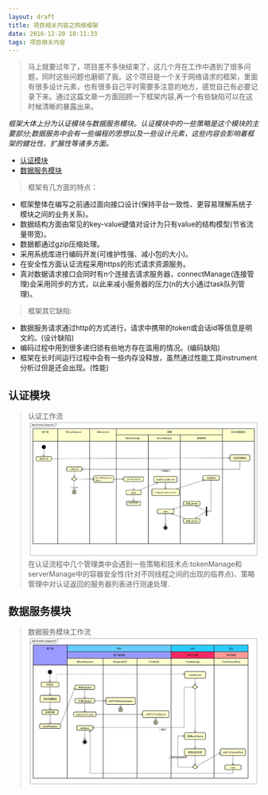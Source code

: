 ```yaml
---
layout: draft
title: 项目相关内容之网络框架
date: 2016-12-20 18:11:33
tags: 项目相关内容
---
```

>马上就要过年了，项目差不多快结束了，这几个月在工作中遇到了很多问题，同时这些问题也磨砺了我。这个项目是一个关于网络请求的框架，里面有很多设计元素，也有很多自己平时需要多注意的地方，感觉自己有必要记录下来。通过这篇文章一方面回顾一下框架内容,再一个有些缺陷可以在这时候清晰的暴露出来。
<!--more-->

*框架大体上分为认证模块与数据服务模块。认证模块中的一些策略是这个模块的主要部分;数据服务中会有一些编程的思想以及一些设计元素，这些内容会影响着框架的健壮性、扩展性等诸多方面。*

* [认证模块](#认证模块)
* [数据服务模块](#数据服务模块)

>框架有几方面的特点：

* 框架整体在编写之前通过面向接口设计(保持平台一致性、更容易理解系统子模块之间的业务关系)。
* 数据结构方面由常见的key-value键值对设计为只有value的结构模型(节省流量带宽)。
* 数据都通过gzip压缩处理。
* 采用系统库进行编码开发(可维护性强、减小包的大小)。
* 在安全性方面认证流程采用https的形式请求资源服务。
* 真对数据请求接口会同时有n个连接去请求服务器，connectManage(连接管理)会采用同步的方式，以此来减小服务器的压力(n的大小通过task队列管理)。

>框架其它缺陷:

* 数据服务请求通过http的方式进行，请求中携带的token或会话id等信息是明文的。(设计缺陷)
* 编码过程中用到很多递归锁有些地方存在滥用的情况。(编码缺陷)
* 框架在长时间运行过程中会有一些内存没释放，虽然通过性能工具instrument分析过但是还会出现。(性能)

认证模块
------
>认证工作流
![header](项目相关内容之网络框架/auth.png)
>在认证流程中几个管理类中会遇到一些策略和技术点:tokenManage和serverManage中的容器安全性(针对不同线程之间的出现的临界点)、策略管理中对认证返回的服务器列表进行测速处理.

数据服务模块
------
>数据服务模块工作流
![header](项目相关内容之网络框架/network.png)